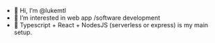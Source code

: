 - 👋 Hi, I’m @lukemtl
- 👀 I’m interested in web app /software development
- 🌱 Typescript + React + NodesJS (serverless or express) is my main setup.
 
<!---
lukemtl/lukemtl is a ✨ special ✨ repository because its `README.md` (this file) appears on your GitHub profile.
You can click the Preview link to take a look at your changes.
--->

